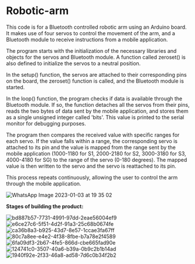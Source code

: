 # Robotic-arm

This code is for a Bluetooth controlled robotic arm using an Arduino board. It makes use of four servos to control the movement of the arm, and a Bluetooth module to receive instructions from a mobile application.

The program starts with the initialization of the necessary libraries and objects for the servos and Bluetooth module. A function called zeroset() is also defined to initialize the servos to a neutral position.

In the setup() function, the servos are attached to their corresponding pins on the board, the zeroset() function is called, and the Bluetooth module is started.

In the loop() function, the program checks if data is available through the Bluetooth module. If so, the function detaches all the servos from their pins, reads the two bytes of data sent by the mobile application, and stores them as a single unsigned integer called 'bits'. This value is printed to the serial monitor for debugging purposes.

The program then compares the received value with specific ranges for each servo. If the value falls within a range, the corresponding servo is attached to its pin and the value is mapped from the range sent by the mobile application (1000-1180 for S1, 2000-2180 for S2, 3000-3180 for S3, 4000-4180 for SG) to the range of the servo (0-180 degrees). The mapped value is then written to the servo and the servo is reattached to its pin.

This process repeats continuously, allowing the user to control the arm through the mobile application.

![WhatsApp Image 2023-01-03 at 19 35 02](https://user-images.githubusercontent.com/127997008/235251729-3e215d06-83ad-4477-a6f3-7e135bfa2cf1.jpeg)

**Stages of building the product:**

![bd887b57-7731-4991-97dd-2eae56004ef9](https://github.com/x-Bloodlust-x/Robotic-arm-Arduino-/assets/127997008/748893ba-433f-4c3e-a736-113297dd375b)
![e6ce27c6-5f51-4d2f-91a3-25c68b0674fe](https://github.com/x-Bloodlust-x/Robotic-arm-Arduino-/assets/127997008/41a3de95-041f-4233-ae87-ec7c9f5229e7)
![ca36b8a3-b925-43d7-8e57-1ccae3fa67ff](https://github.com/x-Bloodlust-x/Robotic-arm-Arduino-/assets/127997008/a23cf32f-694d-4d17-b74f-908467fc7939)
![80c7a8ee-e4e2-4f38-8fbe-b7a78e2f4589](https://github.com/x-Bloodlust-x/Robotic-arm-Arduino-/assets/127997008/15047591-b461-4da0-b846-f6a243cf7a8c)
![6fa09df3-2b67-4fe5-866d-cbe665fad90e](https://github.com/x-Bloodlust-x/Robotic-arm-Arduino-/assets/127997008/913c3d39-7664-4abc-a684-0a1abccdbad0)
![124741c0-3507-40a6-b39a-0b9c2b1b14ad](https://github.com/x-Bloodlust-x/Robotic-arm-Arduino-/assets/127997008/e53475f6-fa52-41d2-adcb-2245e779e527)
![1940f92e-2f33-46a8-ad58-7d6c0b34f2b2](https://github.com/x-Bloodlust-x/Robotic-arm-Arduino-/assets/127997008/d2268b6b-2ecd-4d7f-9568-030e39cb92cb)

